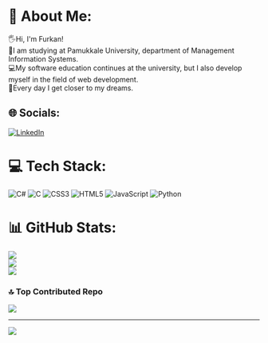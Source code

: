 # 🥷 About Me:
🖐Hi, I'm Furkan!<br>🏫I am studying at Pamukkale University, department of Management Information Systems.<br>💻My software education continues at the university, but I also develop myself in the field of web development.<br>🚀Every day I get closer to my dreams.


## 🌐 Socials:
[![LinkedIn](https://img.shields.io/badge/LinkedIn-%230077B5.svg?logo=linkedin&logoColor=white)](https://www.linkedin.com/in/furkan-sarikavak-467185252/) 

# 💻 Tech Stack:
![C#](https://img.shields.io/badge/c%23-%23239120.svg?style=flat&logo=c-sharp&logoColor=white) ![C](https://img.shields.io/badge/c-%2300599C.svg?style=flat&logo=c&logoColor=white) ![CSS3](https://img.shields.io/badge/css3-%231572B6.svg?style=flat&logo=css3&logoColor=white) ![HTML5](https://img.shields.io/badge/html5-%23E34F26.svg?style=flat&logo=html5&logoColor=white) ![JavaScript](https://img.shields.io/badge/javascript-%23323330.svg?style=flat&logo=javascript&logoColor=%23F7DF1E) ![Python](https://img.shields.io/badge/python-3670A0?style=flat&logo=python&logoColor=ffdd54)
# 📊 GitHub Stats:
![](https://github-readme-stats.vercel.app/api?username=FurkanSARIKAVAK&theme=solarized-dark&hide_border=false&include_all_commits=false&count_private=false)<br/>
![](https://github-readme-streak-stats.herokuapp.com/?user=FurkanSARIKAVAK&theme=solarized-dark&hide_border=false)<br/>
![](https://github-readme-stats.vercel.app/api/top-langs/?username=FurkanSARIKAVAK&theme=solarized-dark&hide_border=false&include_all_commits=false&count_private=false&layout=compact)

### 🔝 Top Contributed Repo
![](https://github-contributor-stats.vercel.app/api?username=FurkanSARIKAVAK&limit=5&theme=algolia&combine_all_yearly_contributions=true)

---
[![](https://visitcount.itsvg.in/api?id=FurkanSARIKAVAK&icon=2&color=1)](https://visitcount.itsvg.in)

<!-- Proudly created with GPRM ( https://gprm.itsvg.in ) -->

